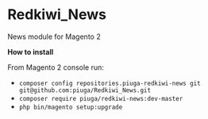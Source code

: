# Redkiwi_News
News module for Magento 2

__How to install__

From Magento 2 console run: 
 - `composer config repositories.piuga-redkiwi-news git git@github.com:piuga/Redkiwi_News.git`  
 - `composer require piuga/redkiwi-news:dev-master`  
 - `php bin/magento setup:upgrade`